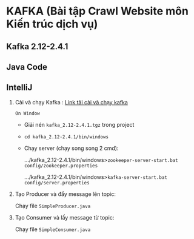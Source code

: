 # KAFKA (Bài tập Crawl Website môn Kiến trúc dịch vụ)

## Kafka 2.12-2.4.1
## Java Code 
## IntelliJ


1. Cài và chạy Kafka :
   [Link tải cài và chạy kafka](https://kafka.apache.org/quickstart)

   `On Window`

   + Giải nén `kafka_2.12-2.4.1.tgz` trong project
   + `cd kafka_2.12-2.4.1/bin/windows` 
   + Chạy server (chạy song song 2 cmd):
	
      .../kafka_2.12-2.4.1/bin/windows>`zookeeper-server-start.bat config/zookeeper.properties`
   
      .../kafka_2.12-2.4.1/bin/windows>`kafka-server-start.bat config/server.properties`

2. Tạo Producer và đẩy message lên topic:
	
	Chạy file `SimpleProducer.java`

3. Tạo Consumer và lấy message từ topic:
	
	Chạy file `SimpleConsumer.java`
